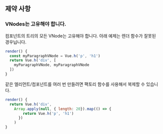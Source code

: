 ## 제약 사항



### VNodes는 고유해야 합니다.

컴포넌트의 트리의 모든 VNode는 고유해야 합니다. 아래 예제는 렌더 함수가 잘못된 경우닙니다.

```js
render() {
  const myParagraphVNode = Vue.h('p', 'h1')
  return Vue.h('div', [
    myParagraphVNode, myParagraphVNode
  ])
}
```

같은 엘리먼트/컴포넌트를 여러 번 만들려면 팩토리 함수를 사용해서 복제할 수 있습니다.

```js
render() {
  return Vue.h('div',
  	Array.apply(null, { length: 20}).map(() => {
    	return Vue.h('p', 'h1')
	  })
	)
}
```


